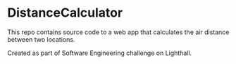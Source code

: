 # DistanceCalculator 

This repo contains source code to a web app that calculates the air distance between two locations. 

Created as part of Software Engineering challenge on Lighthall. 
